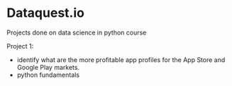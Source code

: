 # Dataquest.io
Projects done on data science in python course

Project 1: 
- identify what are the more profitable app profiles for the App Store and Google Play markets.
- python fundamentals

